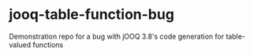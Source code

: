 # jooq-table-function-bug
Demonstration repo for a bug with jOOQ 3.8's code generation for table-valued functions
